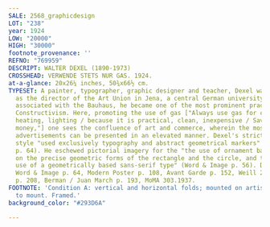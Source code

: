 ```yaml
---
SALE: 2568_graphicdesign
LOT: "238"
year: 1924
LOW: "20000"
HIGH: "30000"
footnote_provenance: ''
REFNO: "769959"
DESCRIPT: WALTER DEXEL (1890-1973)
CROSSHEAD: VERWENDE STETS NUR GAS. 1924.
at-a-glance: 20x26¼ inches, 50¾x66½ cm.
TYPESET: A painter, typographer, graphic designer and teacher, Dexel was appointed
  as the director of the Art Union in Jena, a central German university town. Closely
  associated with the Bauhaus, he became one of the most prominent practitioners of
  Constructivism. Here, promoting the use of gas ["Always use gas for cooking, baking,
  heating, lighting / because it is practical, clean, inexpensive / Saves work, time,
  money,"] one sees the confluence of art and commerce, wherein the most mundane of
  advertisements can be presented in an elevated manner. Dexel's strict Constructivist
  style "used exclusively typography and abstract geometrical markers" (Avant Garde
  p. 64). He eschewed pictorial imagery for the "the use of ornament based entirely
  on the precise geometric forms of the rectangle and the circle, and the almost exclusive
  use of a geometrically based sans-serif type" (Word & Image p. 56). Dexel p. 56,
  Word & Image p. 64, Modern Poster p. 108, Avant Garde p. 152, Weill 250, Euro Deco
  p. 208, Berman / Juan March p. 193, MoMA 303.1937.
FOOTNOTE: 'Condition A: vertical and horizontal folds; mounted on artist board, tipped
  to mount. Framed.'
background_color: "#293D6A"

---
```

